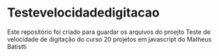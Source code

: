 # Testevelocidadedigitacao
 Este repositório foi criado para guardar os arquivos do proejto Teste de velocidade de digitação do curso 20 projetos em javascript do Matheus Batistti 
